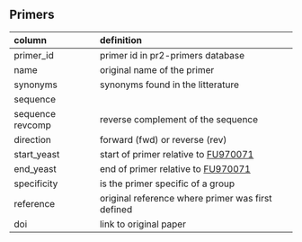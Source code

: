 ## Primers
 
 column               | definition 
| :------------------ | :------- |
 primer_id              | primer id in pr2-primers database
 name                | original name of the primer 
 synonyms              | synonyms found in the litterature 
 sequence  |
 sequence revcomp | reverse complement of the sequence
 direction | forward (fwd) or reverse (rev)
 start_yeast | start of primer relative to [FU970071](https://www.ncbi.nlm.nih.gov/nuccore/FU970071)
 end_yeast | end of primer relative to [FU970071](https://www.ncbi.nlm.nih.gov/nuccore/FU970071)
 specificity | is the primer specific of a group
 reference | original reference where primer was first defined
 doi | link to original paper